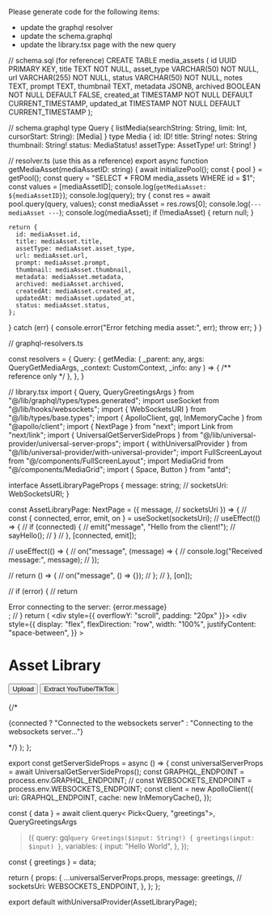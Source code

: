Please generate code for the following items:

- update the graphql resolver
- update the schema.graphql
- update the library.tsx page with the new query


// schema.sql (for reference)
CREATE TABLE media_assets (
    id UUID PRIMARY KEY,
    title TEXT NOT NULL,
    asset_type VARCHAR(50) NOT NULL,
    url VARCHAR(255) NOT NULL,
    status VARCHAR(50) NOT NULL,
    notes TEXT,
    prompt TEXT,
    thumbnail TEXT,
    metadata JSONB,
    archived BOOLEAN NOT NULL DEFAULT FALSE,
    created_at TIMESTAMP NOT NULL DEFAULT CURRENT_TIMESTAMP,
    updated_at TIMESTAMP NOT NULL DEFAULT CURRENT_TIMESTAMP
);


// schema.graphql
type Query {
  listMedia(searchString: String, limit: Int, cursorStart: String): [Media]
}
type Media {
  id: ID!
  title: String!
  notes: String
  thumbnail: String!
  status: MediaStatus!
  assetType: AssetType!
  url: String!
}


// resolver.ts (use this as a reference)
export async function getMediaAsset(mediaAssetID: string) {
  await initializePool();
  const { pool } = getPool();
  const query = "SELECT * FROM media_assets WHERE id = $1";
  const values = [mediaAssetID];
  console.log(`getMediaAsset: ${mediaAssetID}`);
  console.log(query);
  try {
    const res = await pool.query(query, values);
    const mediaAsset = res.rows[0];
    console.log(`--- mediaAsset ---`);
    console.log(mediaAsset);
    if (!mediaAsset) {
      return null;
    }

    return {
      id: mediaAsset.id,
      title: mediaAsset.title,
      assetType: mediaAsset.asset_type,
      url: mediaAsset.url,
      prompt: mediaAsset.prompt,
      thumbnail: mediaAsset.thumbnail,
      metadata: mediaAsset.metadata,
      archived: mediaAsset.archived,
      createdAt: mediaAsset.created_at,
      updatedAt: mediaAsset.updated_at,
      status: mediaAsset.status,
    };
  } catch (err) {
    console.error("Error fetching media asset:", err);
    throw err;
  }
}

// graphql-resolvers.ts

const resolvers = {
  Query: {
    getMedia: (
      _parent: any,
      args: QueryGetMediaArgs,
      _context: CustomContext,
      _info: any
    ) => { /** reference only */ },
  },
}


// library.tsx
import { Query, QueryGreetingsArgs } from "@/lib/graphql/types/types.generated";
import useSocket from "@/lib/hooks/websockets";
import { WebSocketsURI } from "@/lib/types/base.types";
import { ApolloClient, gql, InMemoryCache } from "@apollo/client";
import { NextPage } from "next";
import Link from "next/link";
import { UniversalGetServerSideProps } from "@/lib/universal-provider/universal-server-props";
import { withUniversalProvider } from "@/lib/universal-provider/with-universal-provider";
import FullScreenLayout from "@/components/FullScreenLayout";
import MediaGrid from "@/components/MediaGrid";
import { Space, Button } from "antd";

interface AssetLibraryPageProps {
  message: string;
  // socketsUri: WebSocketsURI;
}

const AssetLibraryPage: NextPage<AssetLibraryPageProps> = ({
  message,
  // socketsUri
}) => {
  // const { connected, error, emit, on } = useSocket(socketsUri);
  // useEffect(() => {
  //   if (connected) {
  //     emit("message", "Hello from the client!");
  //     sayHello();
  //   }
  // }, [connected, emit]);

  // useEffect(() => {
  //   on("message", (message) => {
  //     console.log("Received message:", message);
  //   });

  //   return () => {
  //     on("message", () => {});
  //   };
  // }, [on]);

  // if (error) {
  //   return <div>Error connecting to the server: {error.message}</div>;
  // }
  return (
    <FullScreenLayout>
      <div style={{ overflowY: "scroll", padding: "20px" }}>
        <div
          style={{
            display: "flex",
            flexDirection: "row",
            width: "100%",
            justifyContent: "space-between",
          }}
        >
          <h1>Asset Library</h1>
          <div>
            <Button type="text">Upload</Button>
            <Link href="/assets/downloader" rel="noopener noreferrer">
              <Button type="primary">Extract YouTube/TikTok</Button>
            </Link>
          </div>
        </div>
        <br />
        <MediaGrid />
      </div>
      {/* <p>
        {connected
          ? "Connected to the websockets server"
          : "Connecting to the websockets server..."}
      </p> */}
    </FullScreenLayout>
  );
};

export const getServerSideProps = async () => {
  const universalServerProps = await UniversalGetServerSideProps();
  const GRAPHQL_ENDPOINT = process.env.GRAPHQL_ENDPOINT;
  // const WEBSOCKETS_ENDPOINT = process.env.WEBSOCKETS_ENDPOINT;
  const client = new ApolloClient({
    uri: GRAPHQL_ENDPOINT,
    cache: new InMemoryCache(),
  });

  const { data } = await client.query<
    Pick<Query, "greetings">,
    QueryGreetingsArgs
  >({
    query: gql`
      query Greetings($input: String!) {
        greetings(input: $input)
      }
    `,
    variables: {
      input: "Hello World",
    },
  });

  const { greetings } = data;

  return {
    props: {
      ...universalServerProps.props,
      message: greetings,
      // socketsUri: WEBSOCKETS_ENDPOINT,
    },
  };
};

export default withUniversalProvider(AssetLibraryPage);

